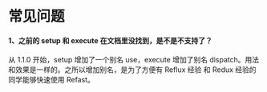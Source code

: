 # 常见问题

#### 1、之前的 setup 和 execute 在文档里没找到，是不是不支持了？

从 1.1.0 开始，setup 增加了一个别名 use，execute 增加了别名 dispatch。用法和效果是一样的。之所以增加别名，是为了方便有 Reflux 经验 和 Redux 经验的同学能够快速使用 Refast。
